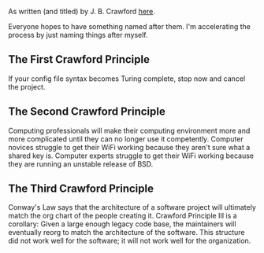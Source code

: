 As written (and titled) by J. B. Crawford [here](https://jbcrawford.us/notes/principles).

Everyone hopes to have something named after them. I'm accelerating the process by just naming things after myself.

## The First Crawford Principle

If your config file syntax becomes Turing complete, stop now and cancel the project.

## The Second Crawford Principle

Computing professionals will make their computing environment more and more complicated until they can no longer use it competently. Computer novices struggle to get their WiFi working because they aren't sure what a shared key is. Computer experts struggle to get their WiFi working because they are running an unstable release of BSD.

## The Third Crawford Principle

Conway's Law says that the architecture of a software project will ultimately match the org chart of the people creating it. Crawford Principle III is a corollary: Given a large enough legacy code base, the maintainers will eventually reorg to match the architecture of the software. This structure did not work well for the software; it will not work well for the organization.
